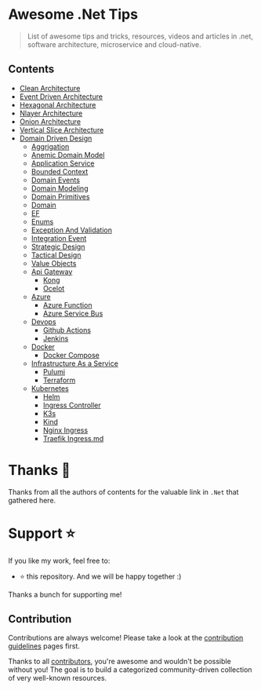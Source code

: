 # Awesome .Net Tips

> List of awesome tips and tricks, resources, videos and articles in .net, software architecture, microservice and cloud-native.

## Contents

- [Clean Architecture](architectural-design/clean-architecture.md)
- [Event Driven Architecture](architectural-design/event-driven-architecture.md)
- [Hexagonal Architecture](architectural-design/hexagonal-architecture.md)
- [Nlayer Architecture](architectural-design/nlayer-architecture.md)
- [Onion Architecture](architectural-design/onion-architecture.md)
- [Vertical Slice Architecture](architectural-design/vertical-slice-architecture.md)
- [Domain Driven Design](domain-driven-design/domain-driven-design.md)
  - [Aggrigation](domain-driven-design/aggregation.md)
  - [Anemic Domain Model](domain-driven-design/anemic-domain-model.md)
  - [Application Service](domain-driven-design/application-service.md)
  - [Bounded Context](domain-driven-design/bounded-context.md)
  - [Domain Events](domain-driven-design/domain-events.md)
  - [Domain Modeling](domain-driven-design/domain-modeling.md)
  - [Domain Primitives](domain-driven-design/domain-primitives.md)
  - [Domain](domain-driven-design/domain.md)
  - [EF](domain-driven-design/ef.md)
  - [Enums](domain-driven-design/enums.md)
  - [Exception And Validation](domain-driven-design/exception-and-validation.md)
  - [Integration Event](domain-driven-design/integration-event.md)
  - [Strategic Design](domain-driven-design/strategic-design.md)
  - [Tactical Design](domain-driven-design/tactical-design.md)
  - [Value Objects](domain-driven-design/value-objects.md)
  - [Api Gateway](api-gateway/api-gateway.md)
    - [Kong](api-gateway/kong.md)
    - [Ocelot](api-gateway/ocelot.md)
  - [Azure](azure/azure.md)  
    - [Azure Function](azure/azure-function.md)
    - [Azure Service Bus](azure/azure-service-bus.md)
  - [Devops](devops/azure-devops.md)
    - [Github Actions](devops/github-actions.md)  
    - [Jenkins](devops/jenkins.md)  
  - [Docker](docker/docker.md)  
    - [Docker Compose](docker/docker-compose.md) 
  - [Infrastructure As a Service](infrastructure-as-a-service/infrastructure-as-a-service.md) 
     - [Pulumi](infrastructure-as-a-service/pulumi.md) 
     - [Terraform](infrastructure-as-a-service/terraform.md) 
  - [Kubernetes](kubernetes/kubernetes.md)    
    - [Helm](kubernetes/helm.md) 
    - [Ingress Controller](kubernetes/ingress-controller.md) 
    - [K3s](kubernetes/k3s.md) 
    - [Kind](kubernetes/kind.md) 
    - [Nginx Ingress](kubernetes/nginx-ingress.md) 
    - [Traefik Ingress.md](kubernetes/traefik-ingress.md) 
  
# Thanks :pray:
Thanks from all the authors of contents for the valuable link in `.Net` that gathered here.

# Support ⭐
If you like my work, feel free to:

- ⭐ this repository. And we will be happy together :)


Thanks a bunch for supporting me!

## Contribution

Contributions are always welcome! Please take a look at the [contribution guidelines](https://github.com/meysamhadeli/awesome-dotnet-tips/blob/main/contributing.md) pages first.

Thanks to all [contributors](https://github.com/meysamhadeli/awesome-dotnet-tips/graphs/contributors), you're awesome and wouldn't be possible without you! The goal is to build a categorized community-driven collection of very well-known resources.
